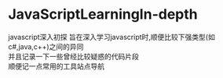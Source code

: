 # JavaScriptLearningIn-depth
javascript深入初探
旨在深入学习javascript时,顺便比较下强类型(如c#,java,c++)之间的异同
<br>并且记录一下一些曾经比较疑惑的代码片段
<br>顺便记一点常用的工具站点导航
